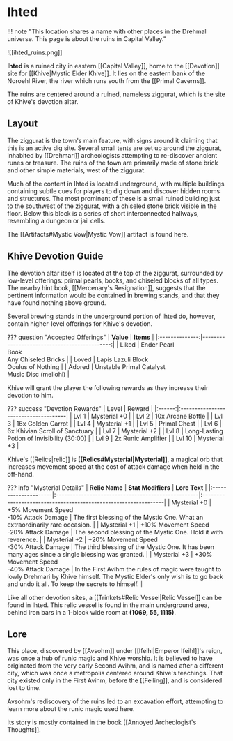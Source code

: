 # Ihted

!!! note "This location shares a name with other places in the Drehmal universe. This page is about the ruins in Capital Valley."

![[ihted_ruins.png]]

**Ihted** is a ruined city in eastern [[Capital Valley]], home to the [[Devotion]] site for [[Khive|Mystic Elder Khive]]. It lies on the eastern bank of the Noroehl River, the river which runs south from the [[Primal Caverns]].

The ruins are centered around a ruined, nameless ziggurat, which is the site of Khive's devotion altar. 

## Layout

The ziggurat is the town's main feature, with signs around it claiming that this is an active dig site. Several small tents are set up around the ziggurat, inhabited by [[Drehmari]] archeologists attempting to re-discover ancient runes or treasure. The ruins of the town are primarily made of stone brick and other simple materials, west of the ziggurat.

Much of the content in Ihted is located underground, with multiple buildings containing subtle cues for players to dig down and discover hidden rooms and structures. The most prominent of these is a small ruined building just to the southwest of the ziggurat, with a chiseled stone brick visible in the floor. Below this block is a series of short interconnected hallways, resembling a dungeon or jail cells. 

The [[Artifacts#Mystic Vow|Mystic Vow]] artifact is found here.

## Khive Devotion Guide

The devotion altar itself is located at the top of the ziggurat, surrounded by low-level offerings: primal pearls, books, and chiseled blocks of all types. The nearby hint book, [[Mercenary's Resignation]], suggests that the pertinent information would be contained in brewing stands, and that they have found nothing above ground.

Several brewing stands in the underground portion of Ihted do, however, contain higher-level offerings for Khive's devotion.

??? question "Accepted Offerings"
    | **Value**      | **Items**                                  |
    |:--------------:|---------------------------------------------:|
    | Liked          | Ender Pearl <br>Book <br>Any Chiseled Bricks     |
    | Loved          | Lapis Lazuli Block <br>Oculus of Nothing         |
    | Adored         | Unstable Primal Catalyst <br>Music Disc (mellohi) |

Khive will grant the player the following rewards as they increase their devotion to him.

??? success "Devotion Rewards"
    | Level  | Reward                               |
    |:------:|:-------------------------------------|
    | Lvl 1  | Mysterial +0                         |
    | Lvl 2  | 10x Arcane Bottle                    |
    | Lvl 3  | 16x Golden Carrot                    |
    | Lvl 4  | Mysterial +1                         |
    | Lvl 5  | Primal Chest                         |
    | Lvl 6  | 6x Khivian Scroll of Sanctuary       |
    | Lvl 7  | Mysterial +2                         |
    | Lvl 8  | Long-Lasting Potion of Invisibility (30:00)    |
    | Lvl 9  | 2x Runic Amplifier                   |
    | Lvl 10 | Mysterial +3                         |

Khive's [[Relics|relic]] is **[[Relics#Mysterial|Mysterial]]**, a magical orb that increases movement speed at the cost of attack damage when held in the off-hand.

??? info "Mysterial Details"
    | **Relic Name**       | **Stat Modifiers**                                 | **Lore Text**                                                   |
    |:---------------------|:---------------------------------------------------|:----------------------------------------------------------------|
    | Mysterial +0         | +5% Movement Speed <br>-10% Attack Damage          | The first blessing of the Mystic One. What an extraordinarily rare occasion. |
    | Mysterial +1         | +10% Movement Speed  <br>-20% Attack Damage        | The second blessing of the Mystic One. Hold it with reverence. |
    | Mysterial +2         | +20% Movement Speed <br>-30% Attack Damage         | The third blessing of the Mystic One. It has been many ages since a single blessing was granted. |
    | Mysterial +3         | +30% Movement Speed <br>-40% Attack Damage         | In the First Avihm the rules of magic were taught to lowly Drehmari by Khive himself. The Mystic Elder's only wish is to go back and undo it all. To keep the secrets to himself. |

Like all other devotion sites, a [[Trinkets#Relic Vessel|Relic Vessel]] can be found in Ihted. This relic vessel is found in the main underground area, behind iron bars in a 1-block wide room at **(1069, 55, 1115)**.

## Lore

This place, discovered by [[Avsohm]] under [[Ifeihl|Emperor Ifeihl]]'s reign, was once a hub of runic magic and Khive worship. It is believed to have originated from the very early Second Avihm, and is named after a different city, which was once a metropolis centered around Khive's teachings. That city existed only in the First Avihm, before the [[Felling]], and is considered lost to time.

Avsohm's rediscovery of the ruins led to an excavation effort, attempting to learn more about the runic magic used here.

Its story is mostly contained in the book [[Annoyed Archeologist's Thoughts]].
